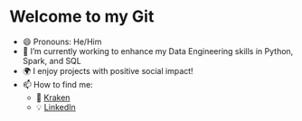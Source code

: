 # Welcome to my Git

- 😄 Pronouns: He/Him
- 🌱 I’m currently working to enhance my Data Engineering skills in Python, Spark, and SQL
- :earth_africa: I enjoy projects with positive social impact!
- 📫 How to find me:
  - :office: [Kraken]([kraken](https://kraken.tech/))
  - :bulb: [LinkedIn](https://www.linkedin.com/in/davewilson2214/)

<!--
https://towardsdatascience.com/build-an-impressive-github-profile-in-3-steps-f1938957d480

**Wilson2214/Wilson2214** is a ✨ _special_ ✨ repository because its `README.md` (this file) appears on your GitHub profile.

Here are some ideas to get you started:

- 🔭 I’m currently working on ...
- 🌱 I’m currently learning ...
- 👯 I’m looking to collaborate on ...
- 🤔 I’m looking for help with ...
- 💬 Ask me about ...
- 📫 How to reach me: ...
- 😄 Pronouns: ...
- ⚡ Fun fact: ...
-->
